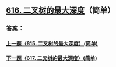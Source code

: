 ## [616. 二叉树的最大深度](https://leetcode-cn.com/problems/merge-two-sorted-lists/)（简单）





### 答案：



#### [上一题（615. 二叉树的最大深度）(简单)](https://github.com/sdwwld/leetCode/blob/master/src/main/java/com/wld/java/leetcode/leetCode0615.md)

#### [下一题（617. 二叉树的最大深度）(简单)](https://github.com/sdwwld/leetCode/blob/master/src/main/java/com/wld/java/leetcode/leetCode0617.md)